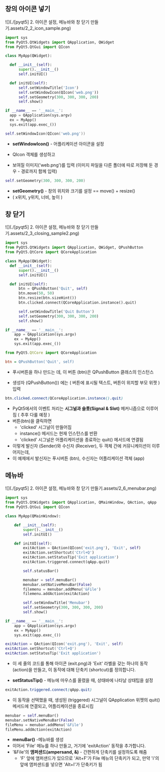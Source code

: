 ## 창의 아이콘 넣기

![](./[pyqt5] 2. 아이콘 설정, 메뉴바와 창 닫기 만들기.assets/2_2_icon_sample.png)

``` python
import sys
from PyQt5.QtWidgets import QApplication, QWidget
from PyQt5.QtGui import QIcon

class MyApp(QWidget):

  def __init__(self):
      super().__init__()
      self.initUI()

  def initUI(self):
      self.setWindowTitle('Icon')
      self.setWindowIcon(QIcon('web.png'))
      self.setGeometry(300, 300, 300, 200)
      self.show()

if __name__ == '__main__':
  app = QApplication(sys.argv)
  ex = MyApp()
  sys.exit(app.exec_())
```

```lua
self.setWindowIcon(QIcon('web.png'))
```

- **setWindowIcon()** - 어플리케이션 아이콘을 설정

- QIcon 객체를 생성하고

- 보여질 이미지('web.png')를 입력 (이미지 파일을 다른 폴더에 따로 저장해 둔 경우 - 경로까지 함께 입력)

   

```lua
self.setGeometry(300, 300, 300, 200)
```

- **setGeometry()** - 창의 위치와 크기를 설정 == move() + resize()
- ( x위치, y위치, 너비, 높이 ) 



## 창 닫기

![](./[pyqt5] 2. 아이콘 설정, 메뉴바와 창 닫기 만들기.assets/2_3_closing_sample2.png)

``` python
import sys
from PyQt5.QtWidgets import QApplication, QWidget, QPushButton
from PyQt5.QtCore import QCoreApplication

class MyApp(QWidget):
  def __init__(self):
      super().__init__()
      self.initUI()

  def initUI(self):
      btn = QPushButton('Quit', self)
      btn.move(50, 50)
      btn.resize(btn.sizeHint())
      btn.clicked.connect(QCoreApplication.instance().quit)

      self.setWindowTitle('Quit Button')
      self.setGeometry(300, 300, 300, 200)
      self.show()

if __name__ == '__main__':
    app = QApplication(sys.argv)
    ex = MyApp()
    sys.exit(app.exec_())
```


```javascript
from PyQt5.QtCore import QCoreApplication
```

```ini
btn = QPushButton('Quit', self)
```

- 푸시버튼을 하나 만드는 데, 이 버튼 (btn)은 QPushButton 클래스의 인스턴스

- 생성자 (QPushButton()) 에는 ( 버튼에 표시될 텍스트, 버튼이 위치할 부모 위젯 ) 입력

   

```scss
btn.clicked.connect(QCoreApplication.instance().quit)
```

- PyQt5에서의 이벤트 처리는 **시그널과 슬롯(Signal & Slot)** 메커니즘으로 이루어짐 ( 추후 다룰 예정 )
- 버튼(btn)을 클릭하면 
  - 'clicked' 시그널이 만들어짐
  - instance() 메서드는 현재 인스턴스를 반환
  - 'clicked' 시그널은 어플리케이션을 종료하는 quit() 메서드에 연결됨
- 이렇게 발신자 (Sender)와 수신자 (Receiver), 두 객체 간에 커뮤니케이션이 이루어지는데,
- 이 예제에서 발신자는 푸시버튼 (btn), 수신자는 어플리케이션 객체 (app)



## 메뉴바

![](./[pyqt5] 2. 아이콘 설정, 메뉴바와 창 닫기 만들기.assets/2_6_menubar.png)

``` python
import sys
from PyQt5.QtWidgets import QApplication, QMainWindow, QAction, qApp
from PyQt5.QtGui import QIcon

class MyApp(QMainWindow):

    def __init__(self):
        super().__init__()
        self.initUI()

    def initUI(self):
        exitAction = QAction(QIcon('exit.png'), 'Exit', self)
        exitAction.setShortcut('Ctrl+Q')
        exitAction.setStatusTip('Exit application')
        exitAction.triggered.connect(qApp.quit)

        self.statusBar()

        menubar = self.menuBar()
        menubar.setNativeMenuBar(False)
        filemenu = menubar.addMenu('&File')
        filemenu.addAction(exitAction)

        self.setWindowTitle('Menubar')
        self.setGeometry(300, 300, 300, 200)
        self.show()

if __name__ == '__main__':
    app = QApplication(sys.argv)
    ex = MyApp()
    sys.exit(app.exec_())
```

```lua
exitAction = QAction(QIcon('exit.png'), 'Exit', self)
exitAction.setShortcut('Ctrl+Q')
exitAction.setStatusTip('Exit application')
```

- 이 세 줄의 코드를 통해 아이콘 (exit.png)과 'Exit' 라벨을 갖는 하나의 동작 (action)을 만들고, 이 동작에 대해 단축키 (shortcut)를 정의합니다.

-  **setStatusTip()** - 메뉴에 마우스를 올렸을 때, 상태바에 나타날 상태팁을 설정

   

```scss
exitAction.triggered.connect(qApp.quit)
```

- 이 동작을 선택했을 때, 생성된 (triggered) 시그널이 QApplication 위젯의 quit() 메서드에 연결되고, 어플리케이션을 종료시킴

   

```python
menubar = self.menuBar()
menubar.setNativeMenuBar(False)
fileMenu = menubar.addMenu('&File')
fileMenu.addAction(exitAction)
```

- **menuBar()** -메뉴바를 생성
- 이어서 'File' 메뉴를 하나 만들고, 거기에 'exitAction' 동작을 추가합니다.
- '&File'의 **앰퍼샌드(ampersand, &)** - 간편하게 단축키를 설정하도록 해줌
  - 'F' 앞에 앰퍼샌드가 있으므로 'Alt+F'가 File 메뉴의 단축키가 되고, 만약 'i'의 앞에 앰퍼샌드를 넣으면 'Alt+I'가 단축키가 됨